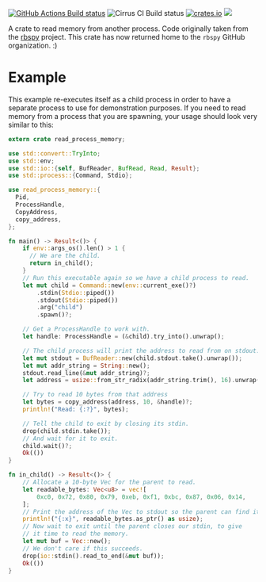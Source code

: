 [![GitHub Actions Build status](https://github.com/rbspy/read-process-memory/actions/workflows/build.yml/badge.svg)](https://github.com/rbspy/read-process-memory/actions/workflows/build.yml) ![Cirrus CI Build status](https://api.cirrus-ci.com/github/luser/read-process-memory.svg) [![crates.io](https://img.shields.io/crates/v/read-process-memory.svg)](https://crates.io/crates/read-process-memory) [![](https://docs.rs/read-process-memory/badge.svg)](https://docs.rs/read-process-memory)

A crate to read memory from another process. Code originally taken from the [rbspy](https://github.com/rbspy/rbspy/) project. This crate has now returned home to the `rbspy` GitHub organization. :)

# Example

This example re-executes itself as a child process in order to have a separate process to use for demonstration purposes. If you need to read memory from a process that you are spawning, your usage should look very similar to this:

```rust
extern crate read_process_memory;

use std::convert::TryInto;
use std::env;
use std::io::{self, BufReader, BufRead, Read, Result};
use std::process::{Command, Stdio};

use read_process_memory::{
  Pid,
  ProcessHandle,
  CopyAddress,
  copy_address,
};

fn main() -> Result<()> {
    if env::args_os().len() > 1 {
      // We are the child.
      return in_child();
    }
    // Run this executable again so we have a child process to read.
    let mut child = Command::new(env::current_exe()?)
        .stdin(Stdio::piped())
        .stdout(Stdio::piped())
        .arg("child")
        .spawn()?;

    // Get a ProcessHandle to work with.
    let handle: ProcessHandle = (&child).try_into().unwrap();

    // The child process will print the address to read from on stdout.
    let mut stdout = BufReader::new(child.stdout.take().unwrap());
    let mut addr_string = String::new();
    stdout.read_line(&mut addr_string)?;
    let address = usize::from_str_radix(addr_string.trim(), 16).unwrap();

    // Try to read 10 bytes from that address
    let bytes = copy_address(address, 10, &handle)?;
    println!("Read: {:?}", bytes);

    // Tell the child to exit by closing its stdin.
    drop(child.stdin.take());
    // And wait for it to exit.
    child.wait()?;
    Ok(())
}

fn in_child() -> Result<()> {
    // Allocate a 10-byte Vec for the parent to read.
    let readable_bytes: Vec<u8> = vec![
        0xc0, 0x72, 0x80, 0x79, 0xeb, 0xf1, 0xbc, 0x87, 0x06, 0x14,
    ];
    // Print the address of the Vec to stdout so the parent can find it.
    println!("{:x}", readable_bytes.as_ptr() as usize);
    // Now wait to exit until the parent closes our stdin, to give
    // it time to read the memory.
    let mut buf = Vec::new();
    // We don't care if this succeeds.
    drop(io::stdin().read_to_end(&mut buf));
    Ok(())
}

```
